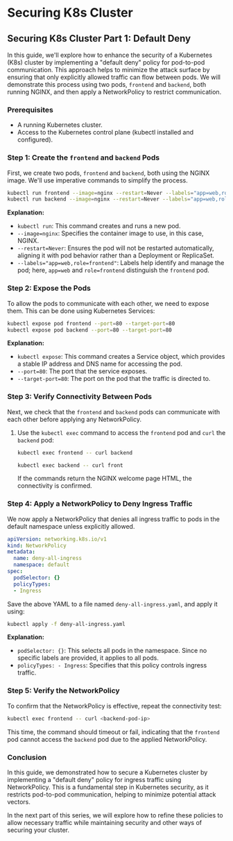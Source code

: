 # Securing K8s Cluster

## Securing K8s Cluster Part 1: Default Deny

In this guide, we'll explore how to enhance the security of a Kubernetes (K8s) cluster by implementing a "default deny" policy for pod-to-pod communication. This approach helps to minimize the attack surface by ensuring that only explicitly allowed traffic can flow between pods. We will demonstrate this process using two pods, `frontend` and `backend`, both running NGINX, and then apply a NetworkPolicy to restrict communication.

### Prerequisites
- A running Kubernetes cluster.
- Access to the Kubernetes control plane (kubectl installed and configured).

### Step 1: Create the `frontend` and `backend` Pods

First, we create two pods, `frontend` and `backend`, both using the NGINX image. We'll use imperative commands to simplify the process.

```bash
kubectl run frontend --image=nginx --restart=Never --labels="app=web,role=frontend"
kubectl run backend --image=nginx --restart=Never --labels="app=web,role=backend"
```

**Explanation:**
- `kubectl run`: This command creates and runs a new pod.
- `--image=nginx`: Specifies the container image to use, in this case, NGINX.
- `--restart=Never`: Ensures the pod will not be restarted automatically, aligning it with pod behavior rather than a Deployment or ReplicaSet.
- `--labels="app=web,role=frontend"`: Labels help identify and manage the pod; here, `app=web` and `role=frontend` distinguish the `frontend` pod.

### Step 2: Expose the Pods

To allow the pods to communicate with each other, we need to expose them. This can be done using Kubernetes Services:

```bash
kubectl expose pod frontend --port=80 --target-port=80
kubectl expose pod backend --port=80 --target-port=80
```

**Explanation:**
- `kubectl expose`: This command creates a Service object, which provides a stable IP address and DNS name for accessing the pod.
- `--port=80`: The port that the service exposes.
- `--target-port=80`: The port on the pod that the traffic is directed to.


### Step 3: Verify Connectivity Between Pods

Next, we check that the `frontend` and `backend` pods can communicate with each other before applying any NetworkPolicy.


1. Use the `kubectl exec` command to access the `frontend` pod and `curl` the `backend` pod:

   ```bash
   kubectl exec frontend -- curl backend
   ```
   ```bash
   kubectl exec backend -- curl front
   ```

   
   If the commands return the NGINX welcome page HTML, the connectivity is confirmed.

### Step 4: Apply a NetworkPolicy to Deny Ingress Traffic

We now apply a NetworkPolicy that denies all ingress traffic to pods in the default namespace unless explicitly allowed.

```yaml
apiVersion: networking.k8s.io/v1
kind: NetworkPolicy
metadata:
  name: deny-all-ingress
  namespace: default
spec:
  podSelector: {}
  policyTypes:
  - Ingress
```

Save the above YAML to a file named `deny-all-ingress.yaml`, and apply it using:

```bash
kubectl apply -f deny-all-ingress.yaml
```

**Explanation:**
- `podSelector: {}`: This selects all pods in the namespace. Since no specific labels are provided, it applies to all pods.
- `policyTypes: - Ingress`: Specifies that this policy controls ingress traffic.

### Step 5: Verify the NetworkPolicy

To confirm that the NetworkPolicy is effective, repeat the connectivity test:

```bash
kubectl exec frontend -- curl <backend-pod-ip>
```

This time, the command should timeout or fail, indicating that the `frontend` pod cannot access the `backend` pod due to the applied NetworkPolicy.

### Conclusion

In this guide, we demonstrated how to secure a Kubernetes cluster by implementing a "default deny" policy for ingress traffic using NetworkPolicy. This is a fundamental step in Kubernetes security, as it restricts pod-to-pod communication, helping to minimize potential attack vectors.

In the next part of this series, we will explore how to refine these policies to allow necessary traffic while maintaining security and other ways of securing your cluster.







